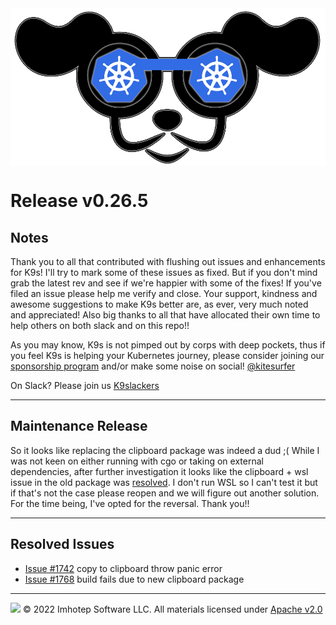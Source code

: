 <img src="https://raw.githubusercontent.com/derailed/k9s/master/assets/k9s.png" align="center" width="800" height="auto"/>

# Release v0.26.5

## Notes

Thank you to all that contributed with flushing out issues and enhancements for K9s! I'll try to mark some of these issues as fixed. But if you don't mind grab the latest rev and see if we're happier with some of the fixes! If you've filed an issue please help me verify and close. Your support, kindness and awesome suggestions to make K9s better are, as ever, very much noted and appreciated! Also big thanks to all that have allocated their own time to help others on both slack and on this repo!!

As you may know, K9s is not pimped out by corps with deep pockets, thus if you feel K9s is helping your Kubernetes journey, please consider joining our [sponsorship program](https://github.com/sponsors/derailed) and/or make some noise on social! [@kitesurfer](https://twitter.com/kitesurfer)

On Slack? Please join us [K9slackers](https://join.slack.com/t/k9sers/shared_invite/enQtOTA5MDEyNzI5MTU0LWQ1ZGI3MzliYzZhZWEyNzYxYzA3NjE0YTk1YmFmNzViZjIyNzhkZGI0MmJjYzhlNjdlMGJhYzE2ZGU1NjkyNTM)

---

## Maintenance Release

So it looks like replacing the clipboard package was indeed a dud ;(
While I was not keen on either running with cgo or taking on external dependencies, after further investigation it looks like the clipboard + wsl issue in the old package was [resolved](https://github.com/atotto/clipboard/pull/42). I don't run WSL so I can't test it but if that's not the case please reopen and we will figure out another solution. For the time being, I've opted for the reversal.
Thank you!!

---

## Resolved Issues

* [Issue #1742](https://github.com/kswapd/k10s/issues/1770) copy to clipboard throw panic error
* [Issue #1768](https://github.com/kswapd/k10s/issues/1768) build fails due to new clipboard package

---

<img src="https://raw.githubusercontent.com/derailed/k9s/master/assets/imhotep_logo.png" width="32" height="auto"/> © 2022 Imhotep Software LLC. All materials licensed under [Apache v2.0](http://www.apache.org/licenses/LICENSE-2.0)
